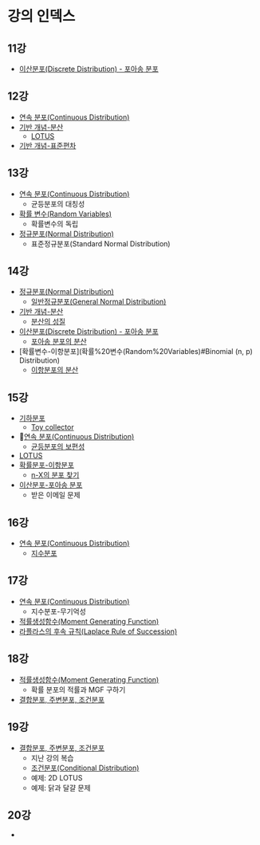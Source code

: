 # 강의 인덱스

## 11강

- [이산분포(Discrete Distribution) - 포아송 분포](이산분포(Discrete%20Distribution).md#포아송%20분포)

## 12강

- [연속 분포(Continuous Distribution)](연속%20분포(Continuous%20Distribution).md)
- [기반 개념-분산](기반%20개념.md#분산(Variance))
	- [LOTUS](기반%20개념.md#LOTUS(Law%20Of%20The%20Unconscious%20Statistician))
- [기반 개념-표준편차](기반%20개념.md#표준편차(Standard%20Deviation))

## 13강

- [연속 분포(Continuous Distribution)](연속%20분포(Continuous%20Distribution).md)
	- 균등분포의 대칭성
- [확률 변수(Random Variables)](확률%20변수(Random%20Variables).md)
	- 확률변수의 독립
- [정규분포(Normal Distribution)](정규분포(Normal%20Distribution).md)
	- 표준정규분포(Standard Normal Distribution)

## 14강

- [정규분포(Normal Distribution)](정규분포(Normal%20Distribution).md)
	-  [일반정규분포(General Normal Distribution)](정규분포(Normal%20Distribution).md#일반정규분포)
- [기반 개념-분산](기반%20개념.md#분산(Variance))
	- [분산의 성질](기반%20개념.md#분산(Variance)#분산의%20성질)
- [이산분포(Discrete Distribution) - 포아송 분포](이산분포(Discrete%20Distribution).md#포아송%20분포)
	- [포아송 분포의 분산](이산분포(Discrete%20Distribution).md#포아송%20분포의%20분산)
- [확률변수-이항분포](확률%20변수(Random%20Variables)#Binomial (n, p) Distribution)
	- [이항분포의 분산](이산분포(Discrete%20Distribution).md#이항분포의%20분산)

## 15강
- [기하분포](기하분포(Geometric%20Dstribution).md)
	- [Toy collector](기하분포(Geometric%20Dstribution).md#장난감%20수집가%20문제)
- [연속 분포(Continuous Distribution)](연속%20분포(Continuous%20Distribution).md)
	- [균등분포의 보편성](연속%20분포(Continuous%20Distribution).md#균등분포의%20보편성)
- [LOTUS](기반%20개념.md#LOTUS(Law%20Of%20The%20%Unconscious%20%Statistician))
- [확률분포-이항분포](확률%20변수(Random%20Variables).md#Binomial%20(n,%20p)%20Distribution)
	- [n-X의 분포 찾기](확률%20변수(Random%20Variables).md#$n-X$의%20분포%20찾기)
- [이산분포-포아송 분포](이산분포(Discrete%20Distribution).md)
	- 받은 이메일 문제

## 16강

- [연속 분포(Continuous Distribution)](연속%20분포(Continuous%20Distribution).md)
	- [지수분포](연속%20분포(Continuous%20Distribution).md#지수분포(Exponential%20Distribution))

## 17강

- [연속 분포(Continuous Distribution)](연속%20분포(Continuous%20Distribution).md)
	- 지수분포-무기억성
- [적률생성함수(Moment Generating Function)](적률생성함수(Moment%20Generating%20Function).md)
- [라플라스의 후속 규칙(Laplace Rule of Succession)](라플라스의%20후속%20규칙(Laplace%20Rule%20of%20Succession.md).md)

## 18강

- [적률생성함수(Moment Generating Function)](적률생성함수(Moment%20Generating%20Function).md)
	- 확률 분포의 적률과 MGF 구하기
- [결합분포, 주변분포, 조건분포](결합분포,%20주변분포,%20조건분포.md)

## 19강

- [결합분포, 주변분포, 조건분포](결합분포,%20주변분포,%20조건분포.md)
	- 지난 강의 복습
	- [조건분포(Conditional Distribution)](결합분포,%20주변분포,%20조건분포.md#조건분포(Conditional%20Distribution))
	- 예제: 2D LOTUS
	- 예제: 닭과 달걀 문제

## 20강

- 